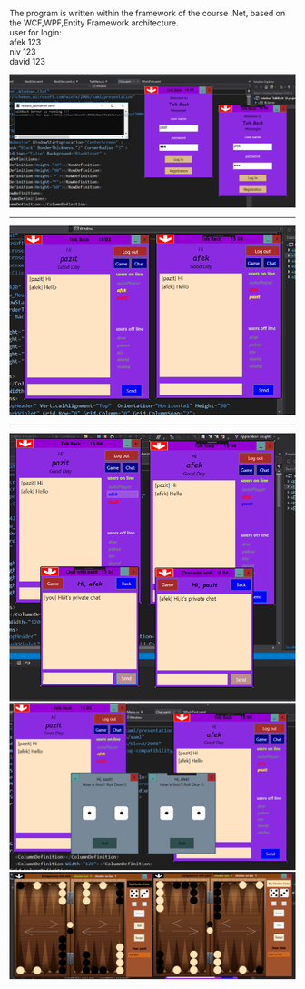 The program is written within the framework of the course .Net, based on the WCF,WPF,Entity Framework architecture.<br />
user for login:<br />
afek  123<br />
niv  123<br />
david 123 

![alt text](https://github.com/michaeltyur/TalkBack_Backgammon/blob/master/login.PNG)
******
![alt text](https://github.com/michaeltyur/TalkBack_Backgammon/blob/master/chat.PNG)
******
![alt text](https://github.com/michaeltyur/TalkBack_Backgammon/blob/master/private_chat.PNG)
![alt text](https://github.com/michaeltyur/TalkBack_Backgammon/blob/master/game1.PNG)
![alt text](https://github.com/michaeltyur/TalkBack_Backgammon/blob/master/game2.PNG)
 
